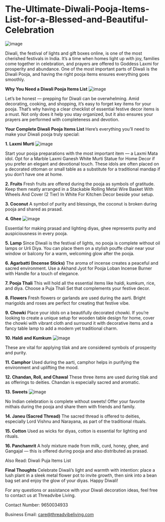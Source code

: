 # The-Ultimate-Diwali-Pooja-Items-List-for-a-Blessed-and-Beautiful-Celebration
![image](https://github.com/user-attachments/assets/a0134c4b-21a7-4823-a7d1-65968b492c76)

Diwali, the festival of lights and gift boxes online, is one of the most cherished festivals in India. It’s a time when homes light up with joy, families come together in celebration, and prayers are offered to Goddess Laxmi for prosperity and abundance. One of the most important parts of Diwali is the Diwali Pooja, and having the right pooja items ensures everything goes smoothly.

**Why You Need a Diwali Pooja Items List**
![image](https://github.com/user-attachments/assets/9d81ad47-aa4a-4f7a-bb62-53fb950225d2)

Let’s be honest — prepping for Diwali can be overwhelming. Amid decorating, cooking, and shopping, it’s easy to forget key items for your pooja. That’s why having a clear checklist of essential festive decor items is a must. Not only does it help you stay organized, but it also ensures your prayers are performed with completeness and devotion.

**Your Complete Diwali Pooja Items List**
Here’s everything you’ll need to make your Diwali pooja truly special:

**1. Laxmi Murti**
![image](https://github.com/user-attachments/assets/a0299fa3-c9c3-4d8c-84b3-37fe48cfb671)

Start your pooja preparations with the most important item — a Laxmi Mata idol. Opt for a Marble Laxmi Ganesh White Murti Statue for Home Decor if you prefer an elegant and devotional touch. These idols are often placed on a decorated ottoman or small table as a substitute for a traditional mandap if you don’t have one at home.

**2. Fruits**
Fresh fruits are offered during the pooja as symbols of gratitude. Keep them neatly arranged in a Stackable Rolling Metal Wire Basket With Wheels And Cover (2 Tier) In White For Kitchen Decor beside your setup.

**3. Coconut**
A symbol of purity and blessings, the coconut is broken during pooja and shared as prasad.

**4. Ghee**
![image](https://github.com/user-attachments/assets/e3c23a55-0a96-48e1-95a6-44f245c3b5d3)

Essential for making prasad and lighting diyas, ghee represents purity and auspiciousness in every pooja.

**5. Lamp**
Since Diwali is the festival of lights, no pooja is complete without oil lamps or Urli Diya. You can place them on a stylish pouffe chair near your window or balcony for a warm, welcoming glow after the pooja.

**6. Agarbatti (Incense Sticks)**
The aroma of incense creates a peaceful and sacred environment. Use a Akhand Jyot for Pooja Loban Incense Burner with Handle for a touch of elegance.

**7. Pooja Thali**
This will hold all the essential items like haldi, kumkum, rice, and diya. Choose a Puja Thali Set that complements your festive decor.

**8. Flowers**
Fresh flowers or garlands are used during the aarti. Bright marigolds and roses are perfect for creating that festive vibe.

**9. Chowki**
Place your idols on a beautifully decorated chowki. If you’re looking to create a unique setup for wooden table design for home, cover the chowki with vibrant cloth and surround it with decorative items and a fancy table lamp to add a modern yet traditional charm.

**10. Haldi and Kumkum**
![image](https://github.com/user-attachments/assets/39b14a11-7092-4a30-8e05-f54643a3574f)

These are vital for applying tilak and are considered symbols of prosperity and purity.

**11. Camphor**
Used during the aarti, camphor helps in purifying the environment and uplifting the mood.

**12. Chandan, Roli, and Chawal**
These three items are used during tilak and as offerings to deities. Chandan is especially sacred and aromatic.

**13. Sweets**
![image](https://github.com/user-attachments/assets/a5b92393-c480-4e22-95e1-f98b2ede578b)

No Indian celebration is complete without sweets! Offer your favorite mithais during the pooja and share them with friends and family.

**14. Janeu (Sacred Thread)**
The sacred thread is offered to deities, especially Lord Vishnu and Narayana, as part of the traditional rituals.

**15. Cotton**
Used as wicks for diyas, cotton is essential for lighting and rituals.

**16. Panchamrit**
A holy mixture made from milk, curd, honey, ghee, and Gangajal — this is offered during pooja and also distributed as prasad.

Also Read: Diwali Puja Items List

**Final Thoughts**
Celebrate Diwali’s light and warmth with intention: place a lush plant in a sleek metal flower pot to invite growth, then sink into a bean bag set and enjoy the glow of your diyas. Happy Diwali!

For any questions or assistance with your Diwali decoration ideas, feel free to contact us at Threadvibe Living.

Contact Number: 9650034933

Business Email: care@threadvibeliving.com

